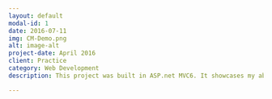 ```yaml
---
layout: default
modal-id: 1
date: 2016-07-11
img: CM-Demo.png
alt: image-alt
project-date: April 2016
client: Practice
category: Web Development
description: This project was built in ASP.net MVC6. It showcases my ability to use MVC frameworks, C# and SQL databases. The application requires a Log-in from a user and then will display contact info in the form of a table. The data is populated from a SQL database and is managed using the Entity framework. With the use of Models, I organised the data to be collected and stored, and then in the Contact Controller I gave users who are logged in the privelige to perform CRUD (Create, Read, Update, Delete) functions on the data. In addition, I configured an alternative log-in using Google authentication through the Oauth-2 pluggin. It is hosted on Microsoft's cloud service Azure. Go ahead and give it a [test](https://contactmanager20160524100127.azurewebsites.net/Contacts).

---
```

